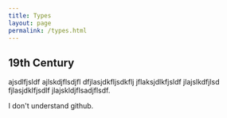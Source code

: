 ```yaml
---
title: Types
layout: page
permalink: /types.html
---
```

## 19th Century
ajsdlfjsldf ajlskdjflsdjfl dfjlasjdkfljsdkflj jflaksjdlkfjsldf jlajslkdfjlsd fjlasjdklfjsdlf jlajskldjflsadjflsdf.

I don't understand github.
